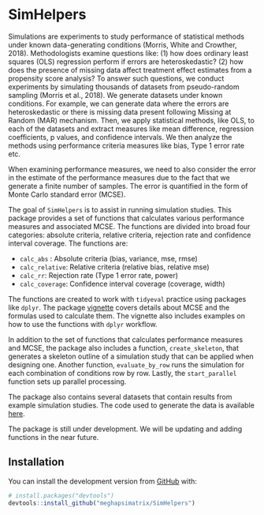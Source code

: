
<!-- README.md is generated from README.Rmd. Please edit that file -->

# SimHelpers

<!-- badges: start -->

<!-- badges: end -->

Simulations are experiments to study performance of statistical methods
under known data-generating conditions (Morris, White and Crowther,
2018). Methodologists examine questions like: (1) how does ordinary
least squares (OLS) regression perform if errors are heteroskedastic?
(2) how does the presence of missing data affect treatment effect
estimates from a propensity score analysis? To answer such questions, we
conduct experiments by simulating thousands of datasets from
pseudo-random sampling (Morris et al., 2018). We generate datasets under
known conditions. For example, we can generate data where the errors are
heteroskedastic or there is missing data present following Missing at
Random (MAR) mechanism. Then, we apply statistical methods, like OLS, to
each of the datasets and extract measures like mean difference,
regression coefficients, p values, and confidence intervals. We then
analyze the methods using performance criteria measures like bias, Type
1 error rate etc.

When examining performance measures, we need to also consider the error
in the estimate of the performance measures due to the fact that we
generate a finite number of samples. The error is quantified in the form
of Monte Carlo standard error (MCSE).

The goal of `SimHelpers` is to assist in running simulation studies.
This package provides a set of functions that calculates various
performance measures and associated MCSE. The functions are divided into
broad four categories: absolute criteria, relative criteria, rejection
rate and confidence interval coverage. The functions are:

  - `calc_abs` : Absolute criteria (bias, variance, mse, rmse)
  - `calc_relative`: Relative criteria (relative bias, relative mse)
  - `calc_rr`: Rejection rate (Type 1 error rate, power)
  - `calc_coverage`: Confidence interval coverage (coverage, width)

The functions are created to work with `tidyeval` practice using
packages like `dplyr`. The package
[vignette](https://github.com/meghapsimatrix/SimHelpers/blob/master/vignettes/MCSE.Rmd)
covers details about MCSE and the formulas used to calculate them. The
vignette also includes examples on how to use the functions with `dplyr`
workflow.

In addition to the set of functions that calculates performance measures
and MCSE, the package also includes a function, `create_skeleton`, that
generates a skeleton outline of a simulation study that can be applied
when designing one. Another function, `evaluate_by_row` runs the
simulation for each combination of conditions row by row. Lastly, the
`start_parallel` function sets up parallel processing.

The package also contains several datasets that contain results from
example simulation studies. The code used to generate the data is
available
[here](https://github.com/meghapsimatrix/SimHelpers/tree/master/data-raw).

The package is still under development. We will be updating and adding
functions in the near future.

## Installation

You can install the development version from
[GitHub](https://github.com/) with:

``` r
# install.packages("devtools")
devtools::install_github("meghapsimatrix/SimHelpers")
```

